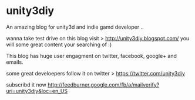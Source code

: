 unity3diy
=========

An amazing blog for unity3d and indie gamd developer ..

wanna take test drive on this blog visit > http://unity3diy.blogspot.com/
you will some great content your searching of :)

This blog has huge user engagment on twitter, facebook, google+ and emails.

some great develoepers follow it on twitter > https://twitter.com/unity3diy

subscribd it now http://feedburner.google.com/fb/a/mailverify?uri=unity3diy&loc=en_US

